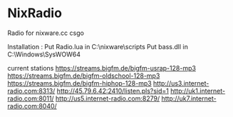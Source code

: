 # NixRadio
Radio for nixware.cc csgo

Installation : 
Put Radio.lua in C:\nixware\scripts
Put bass.dll in C:\Windows\SysWOW64

current stations
https://streams.bigfm.de/bigfm-usrap-128-mp3
https://streams.bigfm.de/bigfm-oldschool-128-mp3
https://streams.bigfm.de/bigfm-hiphop-128-mp3
http://us3.internet-radio.com:8313/
http://45.79.6.42:2410/listen.pls?sid=1
http://uk1.internet-radio.com:8011/
http://us5.internet-radio.com:8279/
http://uk7.internet-radio.com:8040/
